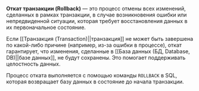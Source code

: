 **Откат транзакции (Rollback)** — это процесс отмены всех изменений, сделанных в рамках транзакции, в случае возникновения ошибки или непредвиденной ситуации, которая требует восстановления данных в их первоначальное состояние.

Если [[Транзакция (Transaction)||транзакция]] не может быть завершена по какой-либо причине (например, из-за ошибки в процессе), откат гарантирует, что изменения, сделанные в [[База данных (БД, Database, DB)||базе данных]], не будут сохранены. Это помогает поддерживать целостность данных.

Процесс отката выполняется с помощью команды `ROLLBACK` в SQL, которая возвращает базу данных в состояние до начала транзакции.